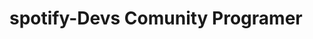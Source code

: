 # spotify-Devs Comunity Programer
<!--ESTE É UM PROJETO FRONT END, PARA OS ALUNOS DA COMUNIDADE DEVS COMUNITY PROGRAMER, UM PROJETO
INSPIRADO NA PLATAFORMA DE STREAM SPOTIFY-->